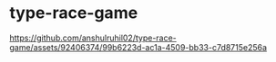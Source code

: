 # type-race-game





https://github.com/anshulruhil02/type-race-game/assets/92406374/99b6223d-ac1a-4509-bb33-c7d8715e256a

